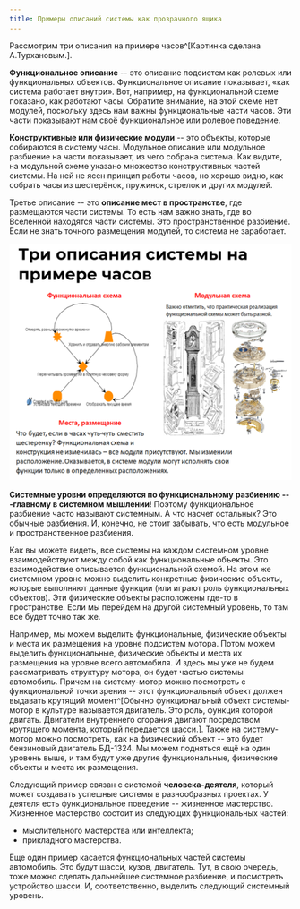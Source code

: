 ```yaml
---
title: Примеры описаний системы как прозрачного ящика
---
```


Рассмотрим три описания на примере часов^[Картинка
сделана А.Турхановым.].

**Функциональное описание** -- это описание подсистем как ролевых или
функциональных объектов. Функциональное описание показывает, «как
система работает внутри». Вот, например, на функциональной схеме
показано, как работают часы. Обратите внимание, на этой схеме нет
модулей, поскольку здесь нам важны функциональные части часов. Эти части
показывают нам своё функциональное или ролевое поведение.

**Конструктивные или физические модули** -- это объекты, которые
собираются в систему часы. Модульное описание или модульное разбиение на
части показывает, из чего собрана система. Как видите, на модульной
схеме указано множество конструктивных частей системы. На ней не ясен
принцип работы часов, но хорошо видно, как собрать часы из шестерёнок,
пружинок, стрелок и других модулей.

Третье описание -- это **описание мест в пространстве**, где размещаются
части системы. То есть нам важно знать, где во Вселенной находятся части
системы. Это пространственное разбиение. Если не знать точного
размещения модулей, то система не заработает.


![](10-examples-of-system-descriptions-as-a-transparent-box-21.png)


**Системные уровни определяются по функциональному** **разбиению
---главному в системном мышлении**! Поэтому функциональное разбиение
часто называют системным. А что насчет остальных? Это обычные разбиения.
И, конечно, не стоит забывать, что есть модульное и пространственное
разбиения.

Как вы можете видеть, все системы на каждом системном уровне
взаимодействуют между собой как функциональные объекты. Это
взаимодействие описывается функциональной схемой. На этом же системном
уровне можно выделить конкретные физические объекты, которые выполняют
данные функции (или играют роль функциональных объектов). Эти физические
объекты расположены где-то в пространстве. Если мы перейдем на другой
системный уровень, то там все будет точно так же.

Например, мы можем выделить функциональные, физические объекты и места
их размещения на уровне подсистем мотора. Потом можем выделить
функциональные, физические объекты и места их размещения на уровне всего
автомобиля. И здесь мы уже не будем рассматривать структуру мотора, он
будет частью системы автомобиль. Причем на систему-мотор можно
посмотреть с функциональной точки зрения -- этот функциональный объект
должен выдавать крутящий момент^[Обычно функциональный
объект системы-мотор в культуре называется двигатель. Это роль, функция
которой двигать. Двигатели внутреннего сгорания двигают посредством
крутящего момента, который передается шасси.]. Также на
систему-мотор можно посмотреть, как на физический объект -- это будет
бензиновый двигатель БД-1324. Мы можем подняться ещё на один уровень
выше, и там будут уже другие функциональные, физические объекты и места
их размещения.

Следующий пример связан с системой **человека-деятеля**, который может
создавать успешные системы в разнообразных проектах. У деятеля есть
функциональное поведение -- жизненное мастерство. Жизненное мастерство
состоит из следующих функциональных частей:

-   мыслительного мастерства или интеллекта;
-   прикладного мастерства.

Еще один пример касается функциональных частей системы автомобиль. Это
будут шасси, кузов, двигатель. Тут, в свою очередь, тоже можно сделать
дальнейшее системное разбиение, и посмотреть устройство шасси. И,
соответственно, выделить следующий системный уровень.
